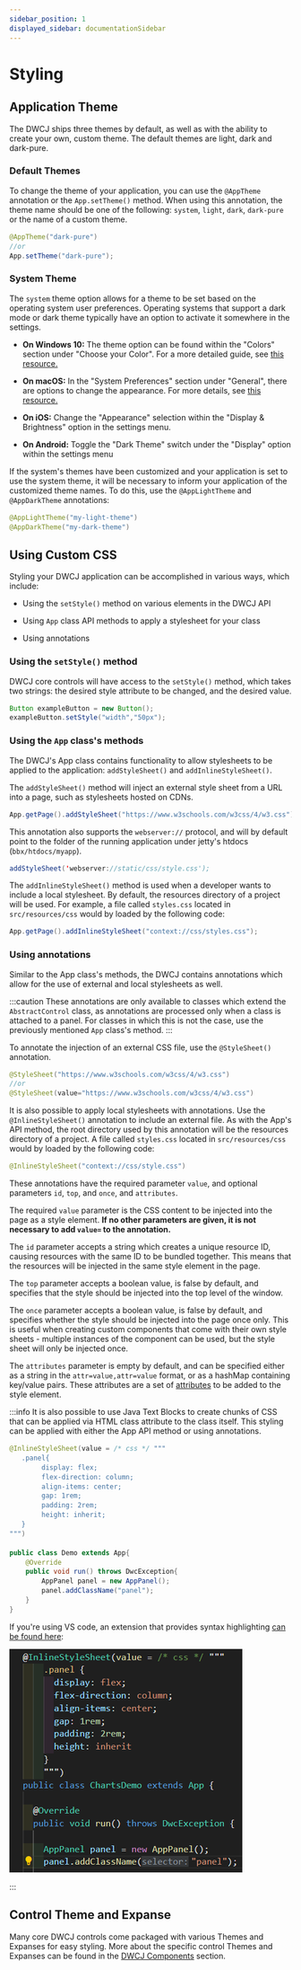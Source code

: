 ```yaml
---
sidebar_position: 1
displayed_sidebar: documentationSidebar
---
```


# Styling

## Application Theme

The DWCJ ships three themes by default, as well as with the ability to create your own, custom theme. The default themes are light, dark and dark-pure. 

### Default Themes

To change the theme of your application, you can use the `@AppTheme` annotation or the `App.setTheme()` method. When using this annotation, the theme name should be one of the following: `system`, `light`, `dark`, `dark-pure` or the name of a custom theme.

```java
@AppTheme("dark-pure")
//or
App.setTheme("dark-pure");
```

### System Theme

The `system` theme option allows for a theme to be set based on the operating system user preferences. Operating systems that support a dark mode or dark theme typically have an option to activate it somewhere in the settings. 

- **On Windows 10:** The theme option can be found within the "Colors" section under "Choose your Color". For a more detailed guide, see [this resource.](https://blogs.windows.com/windowsexperience/2016/08/08/windows-10-tip-personalize-your-pc-by-enabling-the-dark-theme/)

- **On macOS:** In the "System Preferences" section under "General", there are options to change the appearance. For more details, see [this resource.](https://support.apple.com/en-us/HT208976)

- **On iOS:** Change the "Appearance" selection within the "Display & Brightness" option in the settings menu.

- **On Android:** Toggle the "Dark Theme" switch under the "Display" option within the settings menu

If the system's themes have been customized and your application is set to use the system theme, it will be necessary to inform your application of the customized theme names. To do this, use the `@AppLightTheme` and `@AppDarkTheme` annotations:

```java
@AppLightTheme("my-light-theme")
@AppDarkTheme("my-dark-theme")
```

## Using Custom CSS

Styling your DWCJ application can be accomplished in various ways, which include:

- Using the `setStyle()` method on various elements in the DWCJ API

- Using `App` class API methods to apply a stylesheet for your class

- Using annotations

### Using the `setStyle()` method

DWCJ core controls will have access to the `setStyle()` method, which takes two strings: the desired style attribute to be changed, and the desired value. 

```java
Button exampleButton = new Button();
exampleButton.setStyle("width","50px");
```

### Using the `App` class's methods

The DWCJ's App class contains functionality to allow stylesheets to be applied to the application: `addStyleSheet()` and `addInlineStyleSheet()`.

The `addStyleSheet()` method will inject an external style sheet from a URL into a page, such as stylesheets hosted on CDNs. 

```java
App.getPage().addStyleSheet("https://www.w3schools.com/w3css/4/w3.css")
```

This annotation also supports the `webserver://` protocol, and will by default point to the folder of the running application under jetty's htdocs (`bbx/htdocs/myapp`).

```java
addStyleSheet('webserver://static/css/style.css');
```

The `addInlineStyleSheet()` method is used when a developer wants to include a local stylesheet. By default, the resources directory of a project will be used. For example, a file called `styles.css` located in `src/resources/css` would by loaded by the following code:

```java
App.getPage().addInlineStyleSheet("context://css/styles.css");
```

### Using annotations

Similar to the App class's methods, the DWCJ contains annotations which allow for the use of external and local stylesheets as well. 

:::caution
These annotations are only available to classes which extend the `AbstractControl` class, as annotations are processed only when a class is attached to a panel. For classes in which this is not the case, use the previously mentioned `App` class's method.
:::

To annotate the injection of an external CSS file, use the `@StyleSheet()` annotation.

```java
@StyleSheet("https://www.w3schools.com/w3css/4/w3.css")
//or
@StyleSheet(value="https://www.w3schools.com/w3css/4/w3.css")

```

It is also possible to apply local stylesheets with annotations. Use the `@InlineStyleSheet()` annotation to include an external file. As with the App's API method, the root directory used by this annotation will be the resources directory of a project. A file called `styles.css` located in `src/resources/css` would by loaded by the following code:

```java
@InlineStyleSheet("context://css/style.css")
```

These annotations have the required parameter `value`, and optional parameters `id`, `top`, and `once`, and `attributes`.

The required `value` parameter is the CSS content to be injected into the page as a style element. **If no other parameters are given, it is not necessary to add **`value=`** to the annotation.**

The `id` parameter accepts a string which creates a unique resource ID, causing resources with the same ID to be bundled together. This means that the resources will be injected in the same style element in the page.

The `top` parameter accepts a boolean value, is false by default, and specifies that the style should be injected into the top level of the window.

The `once` parameter accepts a boolean value, is false by default, and specifies whether the style should be injected into the page once only. This is useful when creating custom components that come with their own style sheets - multiple instances of the component can be used, but the style sheet will only be injected once. 

The `attributes` parameter is empty by default, and can be specified either as a string in the `attr=value,attr=value` format, or as a hashMap containing key/value pairs. These attributes are a set of [attributes](https://developer.mozilla.org/en-US/docs/Web/HTML/Element/style) to be added to the style element.

:::info
It is also possible to use Java Text Blocks to create chunks of CSS that can be applied via HTML class attribute to the class itself. This styling can be applied with either the App API method or using annotations. 

```java showLineNumbers
@InlineStyleSheet(value = /* css */ """
   .panel{
        display: flex;
        flex-direction: column;
        align-items: center;
        gap: 1rem;
        padding: 2rem;
        height: inherit;
   } 
""")

public class Demo extends App{
    @Override
    public void run() throws DwcException{
        AppPanel panel = new AppPanel();
        panel.addClassName("panel");
    }
}
```


If you're using VS code, an extension that provides syntax highlighting [can be found here](https://marketplace.visualstudio.com/items?itemName=BEU.vscode-java-html):

<img src='https://github.com/DwcJava/vscode-java-html/raw/HEAD/docs/demo.png'/>

:::


## Control Theme and Expanse

Many core DWCJ controls come packaged with various Themes and Expanses for easy styling. More about the specific control Themes and Expanses can be found in the [DWCJ Components](/docs/category/dwcj-components) section.
